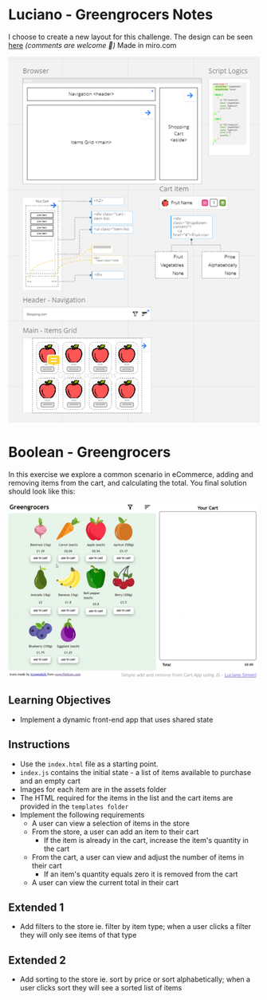 #  Luciano - Greengrocers Notes

I choose to create a new layout for this challenge. The design can be seen [here](https://miro.com/welcomeonboard/ME5kS3FvVHBmZU1Sblc3VW5reXpzVTZuaXJGTUViVGZCc3dxYmVyN05DYnZUc3N0YkFnczhWS2NVSFFrRzVFM3wzNDU4NzY0NTMyNTk1NDg5MTc2fDI=?share_link_id=984467263935) *(comments are welcome 🙂)*
Made in miro.com

![Result](design.png)

# Boolean - Greengrocers
In this exercise we explore a common scenario in eCommerce, adding and removing items from the cart, and calculating the total. You final solution should look like this:

![Result](result.gif)

## Learning Objectives
- Implement a dynamic front-end app that uses shared state

## Instructions
- Use the `index.html` file as a starting point.
- `index.js` contains the initial state - a list of items available to purchase and an empty cart 
- Images for each item are in the assets folder
- The HTML required for the items in the list and the cart items are provided in the `templates folder`
- Implement the following requirements
  - A user can view a selection of items in the store
  - From the store, a user can add an item to their cart
    - If the item is already in the cart, increase the item's quantity in the cart
  - From the cart, a user can view and adjust the number of items in their cart
      - If an item's quantity equals zero it is removed from the cart
  - A user can view the current total in their cart

## Extended 1
- Add filters to the store ie. filter by item type; when a user clicks a filter they will only see items of that type

## Extended 2
- Add sorting to the store ie. sort by price or sort alphabetically; when a user clicks sort they will see a sorted list of items
